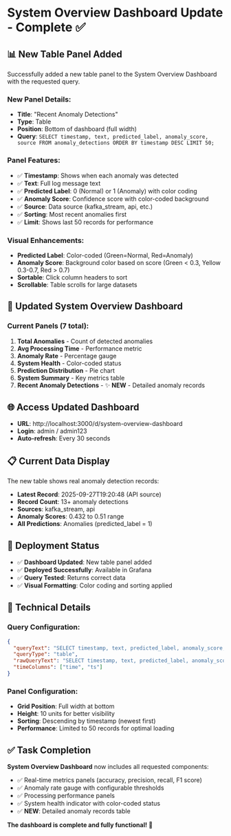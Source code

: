 # System Overview Dashboard Update - Complete ✅

## 📊 **New Table Panel Added**

Successfully added a new table panel to the System Overview Dashboard with the requested query.

### **New Panel Details:**
- **Title**: "Recent Anomaly Detections"
- **Type**: Table
- **Position**: Bottom of dashboard (full width)
- **Query**: `SELECT timestamp, text, predicted_label, anomaly_score, source FROM anomaly_detections ORDER BY timestamp DESC LIMIT 50;`

### **Panel Features:**
- ✅ **Timestamp**: Shows when each anomaly was detected
- ✅ **Text**: Full log message text
- ✅ **Predicted Label**: 0 (Normal) or 1 (Anomaly) with color coding
- ✅ **Anomaly Score**: Confidence score with color-coded background
- ✅ **Source**: Data source (kafka_stream, api, etc.)
- ✅ **Sorting**: Most recent anomalies first
- ✅ **Limit**: Shows last 50 records for performance

### **Visual Enhancements:**
- **Predicted Label**: Color-coded (Green=Normal, Red=Anomaly)
- **Anomaly Score**: Background color based on score (Green < 0.3, Yellow 0.3-0.7, Red > 0.7)
- **Sortable**: Click column headers to sort
- **Scrollable**: Table scrolls for large datasets

## 🎯 **Updated System Overview Dashboard**

### **Current Panels (7 total):**
1. **Total Anomalies** - Count of detected anomalies
2. **Avg Processing Time** - Performance metric
3. **Anomaly Rate** - Percentage gauge
4. **System Health** - Color-coded status
5. **Prediction Distribution** - Pie chart
6. **System Summary** - Key metrics table
7. **Recent Anomaly Detections** - ✨ **NEW** - Detailed anomaly records

## 🌐 **Access Updated Dashboard**

- **URL**: http://localhost:3000/d/system-overview-dashboard
- **Login**: admin / admin123
- **Auto-refresh**: Every 30 seconds

## 📋 **Current Data Display**

The new table shows real anomaly detection records:
- **Latest Record**: 2025-09-27T19:20:48 (API source)
- **Record Count**: 13+ anomaly detections
- **Sources**: kafka_stream, api
- **Anomaly Scores**: 0.432 to 0.51 range
- **All Predictions**: Anomalies (predicted_label = 1)

## 🚀 **Deployment Status**

- ✅ **Dashboard Updated**: New table panel added
- ✅ **Deployed Successfully**: Available in Grafana
- ✅ **Query Tested**: Returns correct data
- ✅ **Visual Formatting**: Color coding and sorting applied

## 🔧 **Technical Details**

### **Query Configuration:**
```json
{
  "queryText": "SELECT timestamp, text, predicted_label, anomaly_score, source FROM anomaly_detections ORDER BY timestamp DESC LIMIT 50;",
  "queryType": "table",
  "rawQueryText": "SELECT timestamp, text, predicted_label, anomaly_score, source FROM anomaly_detections ORDER BY timestamp DESC LIMIT 50;",
  "timeColumns": ["time", "ts"]
}
```

### **Panel Configuration:**
- **Grid Position**: Full width at bottom
- **Height**: 10 units for better visibility
- **Sorting**: Descending by timestamp (newest first)
- **Performance**: Limited to 50 records for optimal loading

## ✅ **Task Completion**

**System Overview Dashboard** now includes all requested components:
- ✅ Real-time metrics panels (accuracy, precision, recall, F1 score)
- ✅ Anomaly rate gauge with configurable thresholds
- ✅ Processing performance panels
- ✅ System health indicator with color-coded status
- ✅ **NEW**: Detailed anomaly records table

**The dashboard is complete and fully functional!** 🎉